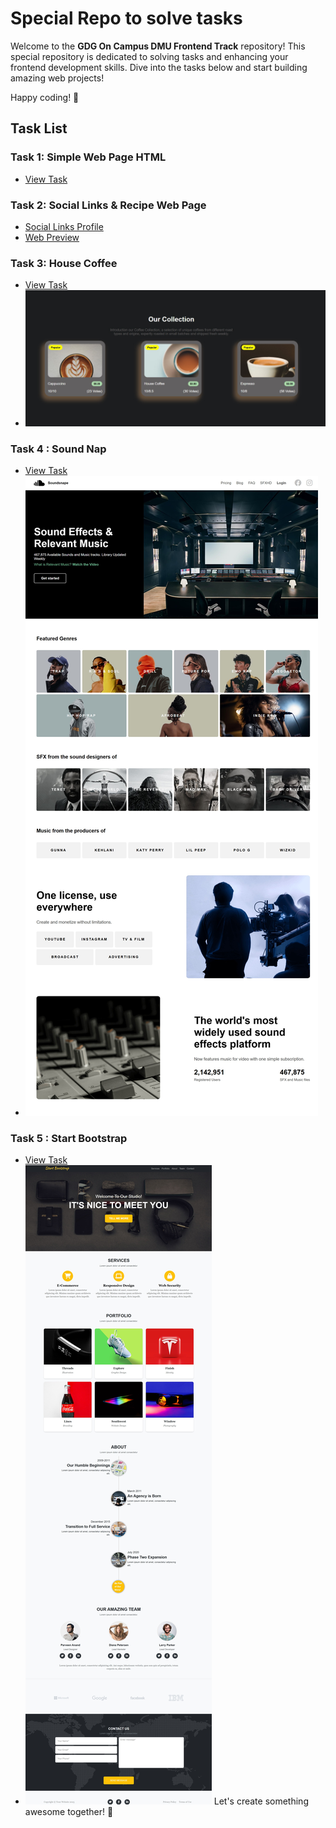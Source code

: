 # Special Repo to solve tasks

Welcome to the **GDG On Campus DMU Frontend Track** repository! This special repository is dedicated to solving tasks and enhancing your frontend development skills. Dive into the tasks below and start building amazing web projects!

Happy coding! 🚀

## Task List

### Task 1: Simple Web Page HTML

- [View Task](Tasks/T1/)

### Task 2: Social Links & Recipe Web Page

- [Social Links Profile](Tasks/T2/Social-Links-Profile/)
- [Web Preview](Tasks/T2/Recipe-Page/)

### Task 3: House Coffee

- [View Task](Tasks/T3/)
- ![Web Preview](Tasks/T3/Web_photo.png)

### Task 4 : Sound Nap

- [View Task](Tasks/T4/)
- ![Web Preview](Tasks/T4/Overveiw.jpeg)

### Task 5 : Start Bootstrap

- [View Task](Tasks/T5/)
- ![Web Preview](Tasks/T5/assets/Screenshot_22-3-2025_18489_127.0.0.1.jpeg)
  Let's create something awesome together! 🌟
